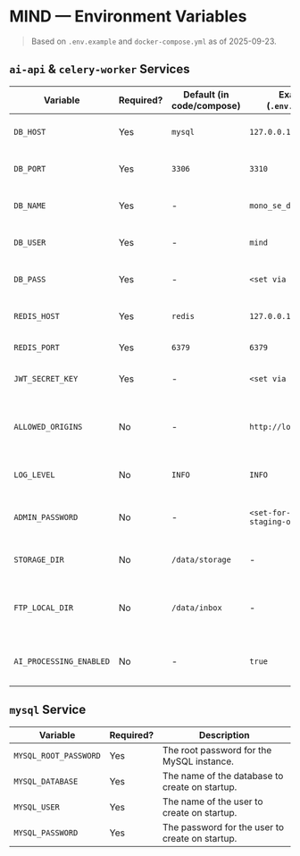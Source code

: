 # MIND — Environment Variables

> Based on `.env.example` and `docker-compose.yml` as of 2025-09-23.

## `ai-api` & `celery-worker` Services

| Variable         | Required? | Default (in code/compose) | Example (`.env.example`) | Description                                                 |
| ---------------- | --------- | ------------------------- | ------------------------ | ----------------------------------------------------------- |
| `DB_HOST`        | Yes       | `mysql`                   | `127.0.0.1`              | Hostname for the MySQL database.                            |
| `DB_PORT`        | Yes       | `3306`                    | `3310`                   | Port for the MySQL database.                                |
| `DB_NAME`        | Yes       | -                         | `mono_se_db_9`           | The name of the database to use.                            |
| `DB_USER`        | Yes       | -                         | `mind`                   | Username for database authentication.                       |
| `DB_PASS`        | Yes       | -                         | `<set via secrets>`      | Password for database authentication.                       |
| `REDIS_HOST`     | Yes       | `redis`                   | `127.0.0.1`              | Hostname for the Redis server.                              |
| `REDIS_PORT`     | Yes       | `6379`                    | `6379`                   | Port for the Redis server.                                  |
| `JWT_SECRET_KEY` | Yes       | -                         | `<set via secrets>`      | Secret key for signing JWT tokens.                          |
| `ALLOWED_ORIGINS`| No        | -                         | `http://localhost:8008`  | Comma-separated list of allowed origins for CORS.           |
| `LOG_LEVEL`      | No        | `INFO`                    | `INFO`                   | The logging level (e.g., `INFO`, `DEBUG`).                  |
| `ADMIN_PASSWORD` | No        | -                         | `<set-for-dev-or-staging-only>` | Password for the admin user, for dev/staging.       |
| `STORAGE_DIR`    | No        | `/data/storage`           | -                        | Directory for storing uploaded files.                       |
| `FTP_LOCAL_DIR`  | No        | `/data/inbox`             | -                        | Local directory for the FTP fetcher service.                |
| `AI_PROCESSING_ENABLED` | No | -                         | `true`                   | Feature flag to enable or disable AI processing.            |

## `mysql` Service

| Variable              | Required? | Description                                           |
| --------------------- | --------- | ----------------------------------------------------- |
| `MYSQL_ROOT_PASSWORD` | Yes       | The root password for the MySQL instance.             |
| `MYSQL_DATABASE`      | Yes       | The name of the database to create on startup.        |
| `MYSQL_USER`          | Yes       | The name of the user to create on startup.            |
| `MYSQL_PASSWORD`      | Yes       | The password for the user to create on startup.       |